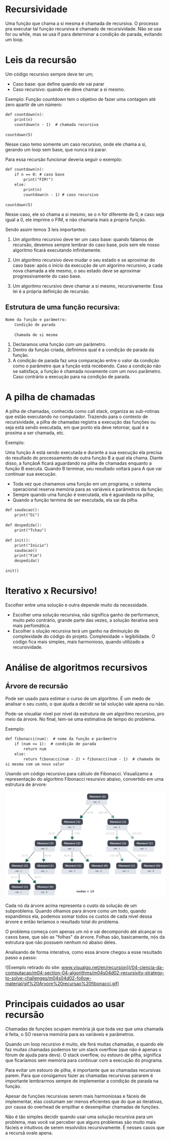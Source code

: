# Recursividade

Uma função que chama a si mesma é chamada de recursiva. O processo pra executar tal função recursiva é chamado de recursividade.
Não se usa for ou while, mas se usa if para determinar a condição de parada, evitando um loop.

# Leis da recursão

Um código recursivo sempre deve ter um;

- Caso base: que define quando ele vai parar
- Caso recursivo: quando ele deve chamar a si mesmo.

Exemplo:
Função countdown tem o objetivo de fazer uma contagem até zero apartir de um número:
```
def countdown(n):
    print(n)
    countdown(n - 1)  # chamada recursiva

countdown(5)
```

Nesse caso temo somente um caso recursivo, onde ele chama a si, gerando um loop sem base, que nunca irá parar.

Para essa recursão funcionar deveria seguir o exemplo:
```
def countdown(n):
    if n == 0: # caso base
        print("FIM!")
    else:
        print(n)
        countdown(n - 1) # caso recursivo

countdown(5)
```

Nesse caso, ele só chama a si mesmo, se o n for diferente de 0, e caso seja igual a 0, ele imprime o FIM, e não chamaria mais a propria função.

Sendo assim temos 3 leis importantes:

1. Um algoritmo recursivo deve ter um caso base: quando falamos de recursão, devemos sempre lembrar do caso base, pois sem ele nosso algoritmo ficará executando infinitamente.

2. Um algoritmo recursivo deve mudar o seu estado e se aproximar do caso base: após o início da execução de um algorimo recursivo, a cada nova chamada a ele mesmo, o seu estado deve se aproximar progressivamente do caso base.

3. Um algoritmo recursivo deve chamar a si mesmo, recursivamente: Essa lei é a própria definição de recursão.


## Estrutura de uma função recursiva:
```
Nome da função e parâmetro:
    Condição de parada

    Chamada de si mesma
```

1. Declaramos uma função com um parâmetro.
2. Dentro da função criada, definimos qual é a condição de parada da função.
3. A condição de parada faz uma comparação entre o valor da condição como o parâmetro que a função está recebendo. Caso a condição não se satisfaça, a função é chamada novamente com um novo parâmetro. Caso contrário a execução para na condição de parada.

# A pilha de chamadas

A pilha de chamadas, conhecida como call stack, organiza as sub-rotinas que estão executando no computador. Trazendo para o contexto de recursividade, a pilha de chamadas registra a execução das funções ou seja está sendo executada, em que ponto ela deve retornar, qual é a proxima a ser chamada, etc.

Exemplo:

Uma função A está sendo executada e durante a sua execução ela precisa do resultado do processamento de outra função B a qual ela chama. Diante disso, a funçãoA ficará aguardando na pilha de chamadas enquanto a função B executa. Quando B terminar, seu resultado voltará para A que vai continuar sua execução.

- Toda vez que chamamos uma função em um programa, o sistema operacional reserva memória para as variáveis e parâmetros da função;
- Sempre quando uma função é executada, ela é aguardada na pilha;
- Quando a função termina de ser executada, ela sai da pilha.

```
def saudacao():
    print("Oi")

def despedida():
    print("Tchau")

def init():
    print("Inicio")
    saudacao()
    print("Fim")
    despedida()

init()
```

# Iterativo x Recursivo!

Escolher entre uma solução e outra depende muito da necessidade.

- Escolher uma solução recursiva, não significa ganho de performance, muito pelo contrário, grande parte das vezes, a solução iterativa será mais perfomática.
- Escolher s olução recursiva terá um ganho na diminuição de complexidade do código do projeto. Complexidade = legibilidade. O código fica mais simples, mais harmonioso, quando utilizado a recursividade.

# Análise de algoritmos recursivos

## Árvore de recursão

Pode ser usado para estimar o curso de um algoritmo. É um medo de analisar o seu custo, o que ajuda a decidir se tal solução vale apena ou não.

Pode-se visualiar nível por nível da estrutura de um algoritmo recursivo, pro meio da árvore. No final, tem-se uma estimativa de tempo do problema.

Exemplo:
```
def fibonacci(num):  # nome da função e parâmetro
    if (num <= 1):  # condição de parada
        return num
    else:
        return fibonacci(num - 2) + fibonacci(num - 1)  # chamada de si mesma com um novo valor
```
Usando um código recursivo para cálculo de Fibonacci.
Visualizamo a representação do algoritmo Fibonacci resursivo abaixo, convertido em uma estrutura de árvore:

![Fluxograma Fibonacci Recursivo](/04-ciencia-da-computacao/m04-section-04-algorithms/m04s04d02-recursivity-strategy-to-solve-challenges/m04s04d02-follow-material/Fluxograma%20Fibonacci%20Recursivo.png)

Cada nó da árvore acima representa o custo da solução de um subproblema. Quando olhamos para árvore como um todo, quando expandimos ela, podemos somar todos os custos de cada nível dessa árvore e então teríamos o resultado total do problema.

O problema começa com apenas um nó e vai decompondo até alcançar os casos base, que são as "folhas" da árvore. Folhas são, basicamente, nós da estrutura que não possuem nenhum nó abaixo deles.

Analisando de forma interativa, como essa árvore chegou a esse resultado passo a passo:

![Exemplo retirado do site: www.visualgo.net/en/recursion](/04-ciencia-da-computacao/m04-section-04-algorithms/m04s04d02-recursivity-strategy-to-solve-challenges/m04s04d02-follow-material/gif%20Arvore%20recursao%20fibonacci.gif)

# Principais cuidados ao usar recursão

Chamadas de funções ocupam memória já que toda vez que uma chamada é feita, o SO reserva memória para as variáveis e parâmetros.

Quando um loop recursivo é muito, ele ferá muitas chamadas, e quando ele faz muitas chamadas podemos ter um stack overflow (que não é apenas o fórum de ajuda para devs). O stack overflow, ou estouro de pilha, significa que ficaríamos sem memória para continuar com a execução do programa.

Para evitar um estouro de pilha, é importante que as chamadas recursivas parem. Para que consigamos fazer as chamadas recursivas pararem é importante lembrarmos sempre de implementar a condição de parada na função.

Apesar de funções recursivas serem mais harmoniosas e fáceis de implementar, elas costumam ser menos eficientes que do que as iterativas, por causa do overhead de empilhar e desempilhar chamadas de funções.

Não é tão simples decidir quando usar uma solução recursiva para um problema, mas você vai perceber que alguns problemas são muito mais fácieis e intuitivos de serem resolvidos recursivamente. É nesses casos que a recursã ovale apena.
